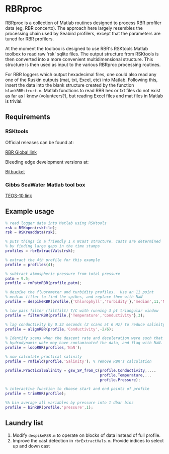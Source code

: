 # RBRproc

RBRproc is a collection of Matlab routines designed to process RBR
profiler data (eg, RBR concerto).  The approach here largely resembles
the processing chain used by Seabird profilers, except that the
parameters are tuned for RBR profilers.

At the moment the toolbox is designed to use RBR's RSKtools Matlab
toolbox to read raw 'rsk' sqlite files.  The output structure from
RSKtools is then converted into a more convenient multidimensional
structure.  This structure is then used as input to the various
RBRproc processing routines.

For RBR loggers which output hexadecimal files, one could also read
any one of the Ruskin outputs (mat, txt, Excel, etc) into Matlab.
Following this, insert the data into the blank structure created by
the function `blankRBRstruct.m`.  Matlab functions to read RBR hex or
txt files do not exist as far as I know (volunteers?), but reading
Excel files and mat files in Matlab is trivial.


## Requirements

### RSKtools

Official releases can be found at:

[RBR Global link](http://www.rbr-global.com/support/matlab-tools)

Bleeding edge development versions at:

[Bitbucket](https://bitbucket.org/rbr/rsktools)


### Gibbs SeaWater Matlab tool box
[TEOS-10 link](http://www.teos-10.org/software.htm)

## Example usage

```matlab
% read logger data into Matlab using RSKtools
rsk = RSKopen(rskfile);
rsk = RSKreaddata(rsk);
```


```matlab
% puts things in a friendly 1 x Ncast structure. casts are determined
% by finding large gaps in the time stamps
profiles = rbrExtractVals(rsk); 

% extract the 4th profile for this example
profile = profiles(4);

% subtract atmospheric pressure from total pressure
patm = 9.5;
profile = rmPatmRBR(profile,patm);

% despike the fluorometer and turbidity profiles.  Use an 11 point
% median filter to find the spikes, and replace them with NaN
profile = despikeRBR(profile,{'Chlorophyll','Turbidity'},'median',11,'NaN');

% low pass filter (filtfilt) T/C with running 3 pt triangular window
profile = filterRBR(profile,{'Temperature','Conductivity'},3);

% lag conductivity by 0.33 seconds (2 scans at 6 Hz) to reduce salinity spiking
profile = alignRBR(profile,'Conductivity',-2/6);

% Identify scans when the descent rate and deceleration were such that
% hydrodynamic wake may have contaminated the data, and flag with NaN.
profile = loopRBR(profiles,'NaN');

% now calculate practical salinity
profile = rmfield(profile,'Salinity'); % remove RBR's calculation

profile.PracticalSalinity = gsw_SP_from_C(profile.Conductivity,....
                                          profile.Temperature,...
                                          profile.Pressure);

% interactive function to choose start and end points of profile
profile = trimRBR(profile);

%% bin average all variables by pressure into 1 dbar bins
profile = binRBR(profile,'pressure',1);

```

## Laundry list

1. Modify `despikeRBR.m` to operate on blocks of data instead of full
   profile.
2. Improve the cast detection in `rbrExtractVals.m`.  Provide indices
   to select up and down cast

